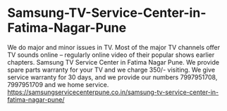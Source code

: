 # Samsung-TV-Service-Center-in-Fatima-Nagar-Pune
 We do major and minor issues in TV. Most of the major TV channels offer TV sounds online – regularly online video of their popular shows earlier chapters. Samsung TV Service Center in Fatima Nagar Pune. We provide spare parts warranty for your TV and we charge 350/- visiting. We give service warranty for 30 days, and we provide our numbers 7997951708, 7997951709 and we home service. https://samsungservicecenterpune.co.in/samsung-tv-service-center-in-fatima-nagar-pune/
